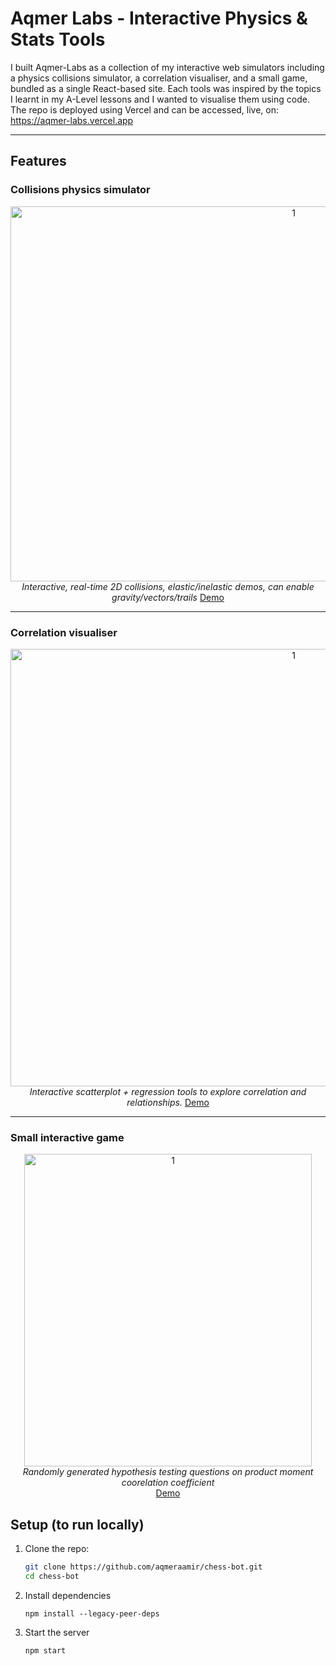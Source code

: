 # Aqmer Labs - Interactive Physics & Stats Tools

I built Aqmer-Labs as a collection of my interactive web simulators including a physics collisions simulator, a correlation visualiser, and a small game, bundled as a single 
React-based site. Each tools was inspired by the topics I learnt in my A-Level lessons and I wanted to visualise them using code. The repo is deployed using Vercel and can be accessed, live, on:
https://aqmer-labs.vercel.app

---

## Features

### Collisions physics simulator
<div align="center">
<img src="https://github.com/aqmeraamir/aqmer-labs/blob/main/images/collisions_sped.gif" alt="1" width=890 height=600></img>
<br><i>Interactive, real-time 2D collisions, elastic/inelastic demos, can enable gravity/vectors/trails</i>
<a href="https://aqmer-labs.vercel.app/collision-simulator" target="_blank">Demo</a>
</div>

---

### Correlation visualiser
<div align="center">
<img src="https://github.com/aqmeraamir/aqmer-labs/blob/main/images/coorelation_sim.gif" alt="1" width=890 height=700></img>
<br><i>Interactive scatterplot + regression tools to explore correlation and relationships.</i>
<a href="https://aqmer-labs.vercel.app/coorelation/simulator" target="_blank">Demo</a>
</div>

---
   
### Small interactive game
<div align="center">
<img src="https://github.com/aqmeraamir/aqmer-labs/blob/main/images/coorelation_game.gif" alt="1" width=460 height=500></img>
<br><i>Randomly generated hypothesis testing questions on product moment coorelation coefficient</i>
</br>
<a href="https://aqmer-labs.vercel.app/coorelation/game" target="_blank">Demo</a>
</div>


## Setup (to run locally)

1. Clone the repo:
   ```bash
   git clone https://github.com/aqmeraamir/chess-bot.git
   cd chess-bot
   ```

2. Install dependencies
    ```
    npm install --legacy-peer-deps
    ```


3. Start the server
    ```
    npm start 
    ```


  























